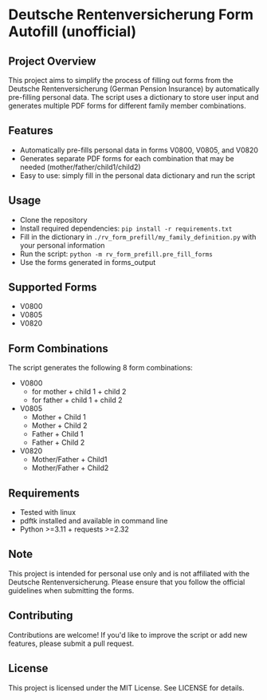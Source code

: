# Deutsche Rentenversicherung Form Autofill (unofficial)

## Project Overview

This project aims to simplify the process of filling out forms from the Deutsche Rentenversicherung (German Pension
Insurance) by automatically pre-filling personal data. The script uses a dictionary to store user input and generates
multiple PDF forms for different family member combinations.

## Features

* Automatically pre-fills personal data in forms V0800, V0805, and V0820
* Generates separate PDF forms for each combination that may be needed (mother/father/child1/child2)
* Easy to use: simply fill in the personal data dictionary and run the script

## Usage

* Clone the repository
* Install required dependencies: `pip install -r requirements.txt`
* Fill in the dictionary in `./rv_form_prefill/my_family_definition.py` with your personal information
* Run the script: `python -m rv_form_prefill.pre_fill_forms`
* Use the forms generated in forms_output

## Supported Forms

* V0800
* V0805
* V0820

## Form Combinations

The script generates the following 8 form combinations:

* V0800
    * for mother + child 1 + child 2
    * for father + child 1 + child 2
* V0805
    * Mother + Child 1
    * Mother + Child 2
    * Father + Child 1
    * Father + Child 2
* V0820
    * Mother/Father + Child1
    * Mother/Father + Child2

## Requirements

* Tested with linux
* pdftk installed and available in command line
* Python >=3.11 + requests >=2.32

## Note

This project is intended for personal use only and is not affiliated with the Deutsche Rentenversicherung. Please ensure
that you follow the official guidelines when submitting the forms.

## Contributing

Contributions are welcome! If you'd like to improve the script or add new features, please submit a pull request.

## License

This project is licensed under the MIT License. See LICENSE for details.

